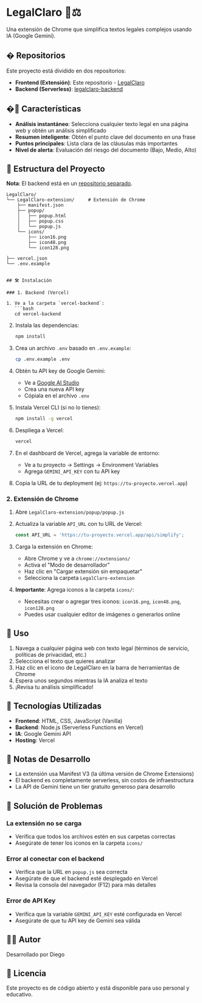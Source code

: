 # LegalClaro 📜⚖️

Una extensión de Chrome que simplifica textos legales complejos usando IA (Google Gemini).

## � Repositorios

Este proyecto está dividido en dos repositorios:

- **Frontend (Extensión)**: Este repositorio - [LegalClaro](https://github.com/diegogalmarini/LegalClaro)
- **Backend (Serverless)**: [legalclaro-backend](https://github.com/diegogalmarini/legalclaro-backend)

## �🚀 Características

- **Análisis instantáneo**: Selecciona cualquier texto legal en una página web y obtén un análisis simplificado
- **Resumen inteligente**: Obtén el punto clave del documento en una frase
- **Puntos principales**: Lista clara de las cláusulas más importantes
- **Nivel de alerta**: Evaluación del riesgo del documento (Bajo, Medio, Alto)

## 📁 Estructura del Proyecto

**Nota**: El backend está en un [repositorio separado](https://github.com/diegogalmarini/legalclaro-backend).

```
LegalClaro/
└── LegalClaro-extension/     # Extensión de Chrome
    ├── manifest.json
    ├── popup/
    │   ├── popup.html
    │   ├── popup.css
    │   └── popup.js
    └── icons/
        ├── icon16.png
        ├── icon48.png
        └── icon128.png
```
    ├── vercel.json
    └── .env.example
```

## 🛠️ Instalación

### 1. Backend (Vercel)

1. Ve a la carpeta `vercel-backend`:
   ```bash
   cd vercel-backend
   ```

2. Instala las dependencias:
   ```bash
   npm install
   ```

3. Crea un archivo `.env` basado en `.env.example`:
   ```bash
   cp .env.example .env
   ```

4. Obtén tu API key de Google Gemini:
   - Ve a [Google AI Studio](https://makersuite.google.com/app/apikey)
   - Crea una nueva API key
   - Cópiala en el archivo `.env`

5. Instala Vercel CLI (si no lo tienes):
   ```bash
   npm install -g vercel
   ```

6. Despliega a Vercel:
   ```bash
   vercel
   ```

7. En el dashboard de Vercel, agrega la variable de entorno:
   - Ve a tu proyecto → Settings → Environment Variables
   - Agrega `GEMINI_API_KEY` con tu API key

8. Copia la URL de tu deployment (ej: `https://tu-proyecto.vercel.app`)

### 2. Extensión de Chrome

1. Abre `LegalClaro-extension/popup/popup.js`

2. Actualiza la variable `API_URL` con tu URL de Vercel:
   ```javascript
   const API_URL = 'https://tu-proyecto.vercel.app/api/simplify';
   ```

3. Carga la extensión en Chrome:
   - Abre Chrome y ve a `chrome://extensions/`
   - Activa el "Modo de desarrollador"
   - Haz clic en "Cargar extensión sin empaquetar"
   - Selecciona la carpeta `LegalClaro-extension`

4. **Importante**: Agrega iconos a la carpeta `icons/`:
   - Necesitas crear o agregar tres iconos: `icon16.png`, `icon48.png`, `icon128.png`
   - Puedes usar cualquier editor de imágenes o generarlos online

## 📖 Uso

1. Navega a cualquier página web con texto legal (términos de servicio, políticas de privacidad, etc.)
2. Selecciona el texto que quieres analizar
3. Haz clic en el icono de LegalClaro en la barra de herramientas de Chrome
4. Espera unos segundos mientras la IA analiza el texto
5. ¡Revisa tu análisis simplificado!

## 🔧 Tecnologías Utilizadas

- **Frontend**: HTML, CSS, JavaScript (Vanilla)
- **Backend**: Node.js (Serverless Functions en Vercel)
- **IA**: Google Gemini API
- **Hosting**: Vercel

## 📝 Notas de Desarrollo

- La extensión usa Manifest V3 (la última versión de Chrome Extensions)
- El backend es completamente serverless, sin costos de infraestructura
- La API de Gemini tiene un tier gratuito generoso para desarrollo

## 🐛 Solución de Problemas

### La extensión no se carga
- Verifica que todos los archivos estén en sus carpetas correctas
- Asegúrate de tener los iconos en la carpeta `icons/`

### Error al conectar con el backend
- Verifica que la URL en `popup.js` sea correcta
- Asegúrate de que el backend esté desplegado en Vercel
- Revisa la consola del navegador (F12) para más detalles

### Error de API Key
- Verifica que la variable `GEMINI_API_KEY` esté configurada en Vercel
- Asegúrate de que tu API key de Gemini sea válida

## 👨‍💻 Autor

Desarrollado por Diego

## 📄 Licencia

Este proyecto es de código abierto y está disponible para uso personal y educativo.
